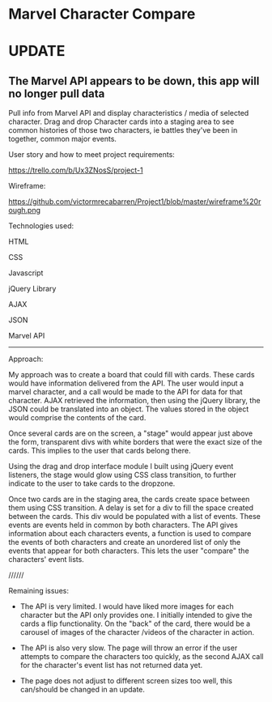 # Marvel Character Compare

# **UPDATE**
## The Marvel API appears to be down, this app will no longer pull data


Pull info from Marvel API and display characteristics / media of selected character.
Drag and drop Character cards into a staging area to see common histories of those two characters, ie battles they've been in together, common major events.


User story and how to meet project requirements:

https://trello.com/b/Ux3ZNosS/project-1


Wireframe:

https://github.com/victormrecabarren/Project1/blob/master/wireframe%20rough.png


Technologies used:

HTML

CSS

Javascript

jQuery Library

AJAX

JSON

Marvel API

-----------------

Approach:

My approach was to create a board that could fill with cards. These cards would have information delivered from the API. The user would input a marvel character, and a call would be made to the API for data for that character. AJAX retrieved the information, then using the jQuery library, the JSON could be translated into an object. The values stored in the object would comprise the contents of the card.

Once several cards are on the screen, a "stage" would appear just above the form, transparent divs with white borders that were the exact size of the cards. This implies to the user that cards belong there.

Using the drag and drop interface module I built using jQuery event listeners, the stage would glow using CSS class transition, to further indicate to the user to take cards to the dropzone.

Once two cards are in the staging area, the cards create space between them using CSS transition. A delay is set for a div to fill the space created between the cards. This div would be populated with a list of events.
These events are events held in common by both characters.
The API gives information about each characters events, a function is used to compare the events of both characters and create an unordered list of only the events that appear for both characters. This lets the user "compare" the characters' event lists.


//////

Remaining issues:

- The API is very limited. I would have liked more images for each character but the API only provides one. I initially intended to give the cards a flip functionality. On the "back" of the card, there would be a carousel of images of the character /videos of the character in action.

- The API is also very slow. The page will throw an error if the user attempts to compare the characters too quickly, as the second AJAX call for the character's event list has not returned data yet.

- The page does not adjust to different screen sizes too well, this can/should be changed in an update.
